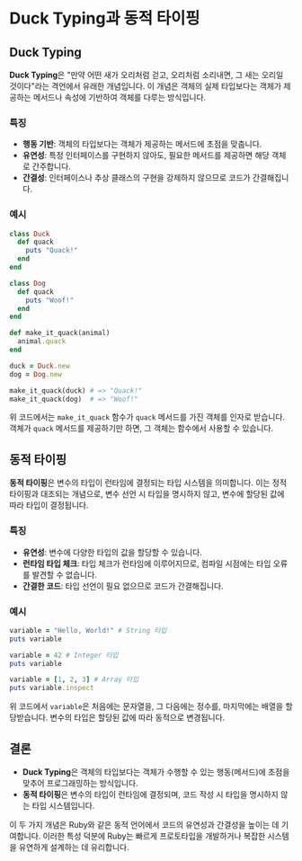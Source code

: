 # Duck Typing과 동적 타이핑

## Duck Typing

**Duck Typing**은 "만약 어떤 새가 오리처럼 걷고, 오리처럼 소리내면, 그 새는 오리일 것이다"라는 격언에서 유래한 개념입니다. 이 개념은 객체의 실제 타입보다는 객체가 제공하는 메서드나 속성에 기반하여 객체를 다루는 방식입니다.

### 특징
- **행동 기반**: 객체의 타입보다는 객체가 제공하는 메서드에 초점을 맞춥니다.
- **유연성**: 특정 인터페이스를 구현하지 않아도, 필요한 메서드를 제공하면 해당 객체로 간주합니다.
- **간결성**: 인터페이스나 추상 클래스의 구현을 강제하지 않으므로 코드가 간결해집니다.

### 예시
```ruby
class Duck
  def quack
    puts "Quack!"
  end
end

class Dog
  def quack
    puts "Woof!"
  end
end

def make_it_quack(animal)
  animal.quack
end

duck = Duck.new
dog = Dog.new

make_it_quack(duck) # => "Quack!"
make_it_quack(dog)  # => "Woof!"
```

위 코드에서는 `make_it_quack` 함수가 `quack` 메서드를 가진 객체를 인자로 받습니다. 객체가 `quack` 메서드를 제공하기만 하면, 그 객체는 함수에서 사용할 수 있습니다.

## 동적 타이핑

**동적 타이핑**은 변수의 타입이 런타임에 결정되는 타입 시스템을 의미합니다. 이는 정적 타이핑과 대조되는 개념으로, 변수 선언 시 타입을 명시하지 않고, 변수에 할당된 값에 따라 타입이 결정됩니다.

### 특징
- **유연성**: 변수에 다양한 타입의 값을 할당할 수 있습니다.
- **런타임 타입 체크**: 타입 체크가 런타임에 이루어지므로, 컴파일 시점에는 타입 오류를 발견할 수 없습니다.
- **간결한 코드**: 타입 선언이 필요 없으므로 코드가 간결해집니다.

### 예시
```ruby
variable = "Hello, World!" # String 타입
puts variable

variable = 42 # Integer 타입
puts variable

variable = [1, 2, 3] # Array 타입
puts variable.inspect
```

위 코드에서 `variable`은 처음에는 문자열을, 그 다음에는 정수를, 마지막에는 배열을 할당받습니다. 변수의 타입은 할당된 값에 따라 동적으로 변경됩니다.

## 결론

- **Duck Typing**은 객체의 타입보다는 객체가 수행할 수 있는 행동(메서드)에 초점을 맞추어 프로그래밍하는 방식입니다.
- **동적 타이핑**은 변수의 타입이 런타임에 결정되며, 코드 작성 시 타입을 명시하지 않는 타입 시스템입니다.

이 두 가지 개념은 Ruby와 같은 동적 언어에서 코드의 유연성과 간결성을 높이는 데 기여합니다. 이러한 특성 덕분에 Ruby는 빠르게 프로토타입을 개발하거나 복잡한 시스템을 유연하게 설계하는 데 유리합니다.

